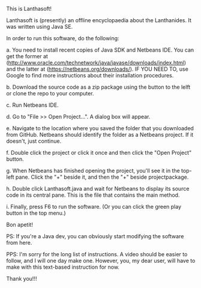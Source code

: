 This is Lanthasoft!

Lanthasoft is (presently) an offline encyclopaedia about the Lanthanides. It was written using Java SE.

In order to run this software, do the following:

a. You need to install recent copies of Java SDK and Netbeans IDE. You can get the former at  (http://www.oracle.com/technetwork/java/javase/downloads/index.html) and the latter at (https://netbeans.org/downloads/). IF YOU NEED TO, use Google to find more instructions about their installation procedures.

b. Download the source code as a zip package using the button to the lelft or clone the repo to your computer.

c. Run Netbeans IDE.

d. Go to "File >> Open Project...". A dialog box will appear.

e. Navigate to the location where you saved the folder that you downloaded from
GitHub. Netbeans should identify the folder as a Netbeans project. If it doesn't, just continue.

f. Double click the project or click it once and then click the "Open Project" button.

g. When Netbeans has finished opening the project, you'll see it in the 
top-left pane. Click the "+" beside it, and 
then the "+" beside projectpackage.

h. Double click Lanthasoft.java and wait for Netbeans to display its source code in
its central  pane. This is the file that contains the main method.

i. Finally, press F6 to run the software. (Or you can click the green play button
in the top menu.)

Bon apetit!

PS: If you're a Java dev, you can obviously start modifying the software from
here.

PPS: I'm sorry for the long list of instructions. A video should be easier to follow, and I will one day
make one. However, you, my dear user, will have to make with this text-based instruction for now. 

Thank you!!!
